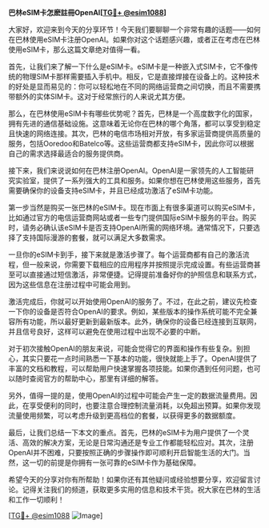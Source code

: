 **巴林eSIM卡怎麽註冊OpenAI[[TG💪+ @esim1088](https://t.me/s/esim1088)]**

大家好，欢迎来到今天的分享环节！今天我们要聊聊一个非常有趣的话题——如何在巴林使用eSIM卡注册OpenAI。如果你对这个话题感兴趣，或者正在考虑在巴林使用eSIM卡，那么这篇文章绝对值得一看。

首先，让我们来了解一下什么是eSIM卡。eSIM卡是一种嵌入式SIM卡，它不像传统的物理SIM卡那样需要插入手机中。相反，它是直接焊接在设备上的。这种技术的好处是显而易见的：你可以轻松地在不同的网络运营商之间切换，而且不需要携带额外的实体SIM卡。这对于经常旅行的人来说尤其方便。

那么，在巴林使用eSIM卡有哪些优势呢？首先，巴林是一个高度数字化的国家，拥有先进的通信基础设施。这意味着无论你在巴林的哪个角落，都可以享受到稳定且快速的网络连接。其次，巴林的电信市场相对开放，有多家运营商提供高质量的服务，包括Ooredoo和Batelco等。这些运营商都支持eSIM卡，因此你可以根据自己的需求选择最适合的服务提供商。

接下来，我们来说说如何在巴林注册OpenAI。OpenAI是一家领先的人工智能研究实验室，提供了一系列强大的工具和服务。如果你想在巴林使用这些服务，首先需要确保你的设备支持eSIM卡，并且已经成功激活了eSIM卡功能。

第一步当然是购买一张巴林的eSIM卡。现在市面上有很多渠道可以购买eSIM卡，比如通过官方的电信运营商网站或者一些专门提供国际eSIM卡服务的平台。购买时，请务必确认该eSIM卡是否支持OpenAI所需的网络环境。通常情况下，只要选择了支持国际漫游的套餐，就可以满足大多数需求。

一旦你的eSIM卡到手，接下来就是激活步骤了。每个运营商都有自己的激活流程，但一般来说，你需要下载相应的应用程序并按照提示完成设置。有些运营商甚至可以直接通过短信激活，非常便捷。记得提前准备好你的护照信息和联系方式，因为这些信息在注册过程中可能会用到。

激活完成后，你就可以开始使用OpenAI的服务了。不过，在此之前，建议先检查一下你的设备是否符合OpenAI的要求。例如，某些版本的操作系统可能不完全兼容所有功能，所以最好更新到最新版本。此外，确保你的设备已经连接到互联网，并且信号良好，这样可以避免在使用过程中出现不必要的中断。

对于初次接触OpenAI的朋友来说，可能会觉得它的界面和操作有些复杂。别担心，其实只要花一点时间熟悉一下基本的功能，很快就能上手了。OpenAI提供了丰富的文档和教程，可以帮助用户快速掌握各项技能。如果你遇到任何问题，也可以随时查阅官方的帮助中心，那里有详细的解答。

另外，值得一提的是，使用OpenAI的过程中可能会产生一定的数据流量费用。因此，在享受便利的同时，也要注意合理控制流量消耗，以免超出预算。如果你发现流量使用频繁，可以考虑升级到更高档位的套餐，以获得更多的数据额度。

最后，让我们总结一下本文的重点。首先，巴林的eSIM卡为用户提供了一个灵活、高效的解决方案，无论是日常沟通还是专业工作都能轻松应对。其次，注册OpenAI并不困难，只要按照正确的步骤操作即可顺利开启智能生活的大门。当然，这一切的前提是你拥有一张可靠的eSIM卡作为基础保障。

希望今天的分享对你有所帮助！如果你还有其他疑问或经验想要分享，欢迎留言讨论。记得关注我们的频道，获取更多实用的信息和技术干货。祝大家在巴林的生活和工作一切顺利！

[[TG💪+ @esim1088](https://t.me/s/esim1088) ![Image](https://i.postimg.cc/4NQfJmqS/Snipaste-2025-05-13-00-14-12.png)]